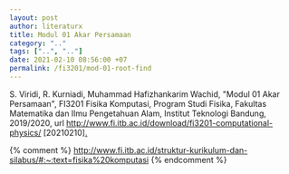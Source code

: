 ```yaml
---
layout: post
author: literaturx
title: Modul 01 Akar Persamaan
category: ".."
tags: ["..", ".."]
date: 2021-02-10 08:56:00 +07
permalink: /fi3201/mod-01-root-find
---
```

S. Viridi, R. Kurniadi, Muhammad Hafizhankarim Wachid, "Modul 01 Akar Persamaan", FI3201 Fisika Komputasi, Program Studi Fisika, Fakultas Matematika dan Ilmu Pengetahuan Alam, Institut Teknologi Bandung, 2019/2020, url <http://www.fi.itb.ac.id/download/fi3201-computational-physics/> [20210210][.](https://drive.google.com/file/d/1_rp8zmzcQrI21wVAchc0Ucm6liv0YiEt/view?usp=sharing)


{% comment %}
http://www.fi.itb.ac.id/struktur-kurikulum-dan-silabus/#:~:text=fisika%20komputasi
{% endcomment %}

